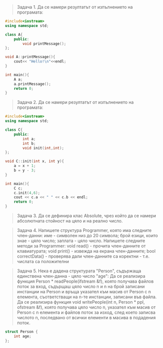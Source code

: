 > Задача 1. Да се намери резултатът от изпълнението на програмата:
```c++
#include<iostream>
using namespace std;

class A{
    public:
        void printMessage();
};

void A::printMessage(){
    cout<< "Hello!\n"<<endl;
}

int main(){
    A a;
    a.printMessage();
    return 0;
}
```

> Задача 2. Да се намери резултатът от изпълнението на програмата:
```c++
#include<iostream>
using namespace std;

class C{
    public:
        int a;
        int b;
        void init(int,int);
};

void C::init(int x, int y){
    a = x + 1;
    b = y - 3;
}

int main(){
    C c;
    c.init(4,6);
    cout << c.a << " " << c.b << endl;
    return 0;
}
```
> Задача 3. Да сe дефинира клас Absolute, чрез който да се намери абсолютната стойност на цяло и на реално число.

> Задача 4. Напишете структура Programmer, която има следните член-данни: име - символен низ до 20 символа; брой езици, които знае - цяло число; заплата - цяло число. Напишете следните методи за Programmer: void read() - прочита член-данните от клавиатурата; void print() - извежда на екрана член-данните; bool correctData() - проверява дали член-данните са коректни - т.е. числата са положителни

> Задача 5. Нека е дадена структурата "Person", съдържаща единствена член-данна - цяло число "age": Да се реализира функция Person * readPeople(ifstream &f), която получава файлов поток за вход, съдърщаш цяло число n и n на брой записани инстанции на Person и връща указател към масив от Person с n елемента, съответстващи на n-те инстанции, записани във файла. Да се реализира функция void writePeople(int n, Person * ppl, ofstream &f), която получава цяло число n, указател към масив от Person с n елемента и файлов поток за изход, след което записва числото n, последвано от всички елементи в масива в подадения поток.
```c++
struct Person {
	int age;
};
```